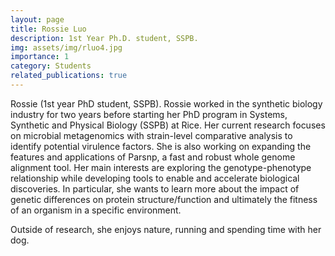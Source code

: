 ```yaml
---
layout: page
title: Rossie Luo
description: 1st Year Ph.D. student, SSPB.
img: assets/img/rluo4.jpg
importance: 1
category: Students
related_publications: true
---
```


Rossie (1st year PhD student, SSPB). Rossie worked in the synthetic biology industry for two years before starting her PhD program in Systems, Synthetic and Physical Biology (SSPB) at Rice. 
Her current research focuses on microbial metagenomics 
with strain-level comparative analysis to identify potential 
virulence factors. She is also working on expanding the 
features and applications of Parsnp, a fast and robust 
whole genome alignment tool. 
Her main interests are exploring the genotype-phenotype 
relationship while developing tools to enable and 
accelerate biological discoveries. In particular, she wants to 
learn more about the impact of genetic differences on 
protein structure/function and ultimately the fitness of an 
organism in a specific environment.

Outside of research, she enjoys nature, running and spending time with her dog.

